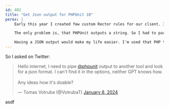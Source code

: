 ```yaml
---
id: 402
title: "Get Json output for PHPUnit 10"
perex: |
    Early this year I created few custom Rector rules for our client. It modified code based on PHPUnit error result report.

    The only problem is, that PHPUnit outputs a string. So I had to parse it manually with regexes.

    Having a JSON output would make my life easier. I'm used that PHP tools provide the JSON out of the box, but I could not find it in PHPUnit.
---
```


So I asked on Twitter:

<blockquote class="twitter-tweet"><p lang="en" dir="ltr">Hello internet, I need to pipe <a href="https://twitter.com/PHPUnit?ref_src=twsrc%5Etfw">@phpunit</a> output to another tool and look for a json format. I can&#39;t find it in the options, neither GPT knows how.<br><br>Any ideas how it&#39;s doable?</p>&mdash; Tomas Votruba (@VotrubaT) <a href="https://twitter.com/VotrubaT/status/1744306260063801715?ref_src=twsrc%5Etfw">January 8, 2024</a></blockquote>



asdf
